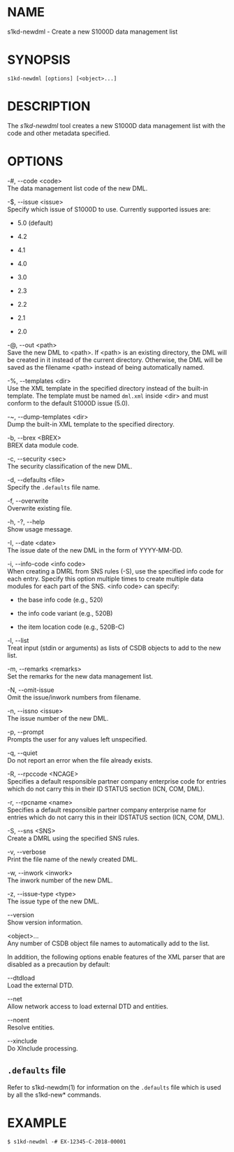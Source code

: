 NAME
====

s1kd-newdml - Create a new S1000D data management list

SYNOPSIS
========

    s1kd-newdml [options] [<object>...]

DESCRIPTION
===========

The *s1kd-newdml* tool creates a new S1000D data management list with
the code and other metadata specified.

OPTIONS
=======

-\#, --code &lt;code&gt;  
The data management list code of the new DML.

-$, --issue &lt;issue&gt;  
Specify which issue of S1000D to use. Currently supported issues are:

-   5.0 (default)

-   4.2

-   4.1

-   4.0

-   3.0

-   2.3

-   2.2

-   2.1

-   2.0

-@, --out &lt;path&gt;  
Save the new DML to &lt;path&gt;. If &lt;path&gt; is an existing
directory, the DML will be created in it instead of the current
directory. Otherwise, the DML will be saved as the filename &lt;path&gt;
instead of being automatically named.

-%, --templates &lt;dir&gt;  
Use the XML template in the specified directory instead of the built-in
template. The template must be named `dml.xml` inside &lt;dir&gt; and
must conform to the default S1000D issue (5.0).

-\~, --dump-templates &lt;dir&gt;  
Dump the built-in XML template to the specified directory.

-b, --brex &lt;BREX&gt;  
BREX data module code.

-c, --security &lt;sec&gt;  
The security classification of the new DML.

-d, --defaults &lt;file&gt;  
Specify the `.defaults` file name.

-f, --overwrite  
Overwrite existing file.

-h, -?, --help  
Show usage message.

-I, --date &lt;date&gt;  
The issue date of the new DML in the form of YYYY-MM-DD.

-i, --info-code &lt;info code&gt;  
When creating a DMRL from SNS rules (-S), use the specified info code
for each entry. Specify this option multiple times to create multiple
data modules for each part of the SNS. &lt;info code&gt; can specify:

-   the base info code (e.g., 520)

-   the info code variant (e.g., 520B)

-   the item location code (e.g., 520B-C)

-l, --list  
Treat input (stdin or arguments) as lists of CSDB objects to add to the
new list.

-m, --remarks &lt;remarks&gt;  
Set the remarks for the new data management list.

-N, --omit-issue  
Omit the issue/inwork numbers from filename.

-n, --issno &lt;issue&gt;  
The issue number of the new DML.

-p, --prompt  
Prompts the user for any values left unspecified.

-q, --quiet  
Do not report an error when the file already exists.

-R, --rpccode &lt;NCAGE&gt;  
Specifies a default responsible partner company enterprise code for
entries which do not carry this in their ID STATUS section (ICN, COM,
DML).

-r, --rpcname &lt;name&gt;  
Specifies a default responsible partner company enterprise name for
entries which do not carry this in their IDSTATUS section (ICN, COM,
DML).

-S, --sns &lt;SNS&gt;  
Create a DMRL using the specified SNS rules.

-v, --verbose  
Print the file name of the newly created DML.

-w, --inwork &lt;inwork&gt;  
The inwork number of the new DML.

-z, --issue-type &lt;type&gt;  
The issue type of the new DML.

--version  
Show version information.

&lt;object&gt;...  
Any number of CSDB object file names to automatically add to the list.

In addition, the following options enable features of the XML parser
that are disabled as a precaution by default:

--dtdload  
Load the external DTD.

--net  
Allow network access to load external DTD and entities.

--noent  
Resolve entities.

--xinclude  
Do XInclude processing.

`.defaults` file
----------------

Refer to s1kd-newdm(1) for information on the `.defaults` file which is
used by all the s1kd-new\* commands.

EXAMPLE
=======

    $ s1kd-newdml -# EX-12345-C-2018-00001
